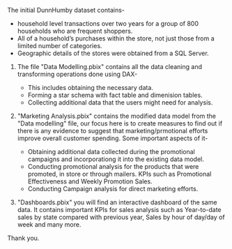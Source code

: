 The initial DunnHumby dataset contains- 

* household level transactions over two years for a group of 800 households who are frequent shoppers.
* All of a household’s purchases within the store, not just those from a limited number of categories.
* Geographic details of the stores were obtained from a SQL Server.


1) The file "Data Modelling.pbix" contains all the data cleaning and transforming operations done using DAX-
   * This includes obtaining the necessary data.
   * Forming a star schema with fact table and dimenision tables.
   * Collecting additional data that the users might need for analysis.
  
2) "Marketing Analysis.pbix" contains the modified data model from the "Data modelling" file, our focus here is to create measures to find out if there is any evidence to suggest that marketing/prmotional efforts improve overall customer spending. Some important aspects of it- 
    * Obtaining additional data collected during the promotional campaigns and incorporationg it into the existing data model.
    * Conducting promotional analysis for the products that were promoted, in store or through mailers. KPIs such as Promotional Effectiveness and Weekly Promotion Sales.
    * Conducting Campaign analysis for direct marketing efforts.
  
3) "Dashboards.pbix" you will find an interactive dashboard of the same data. It contains important KPIs for sales analysis such as Year-to-date sales by state compared with previous year, Sales by hour of day/day of week and many more.

Thank you.
